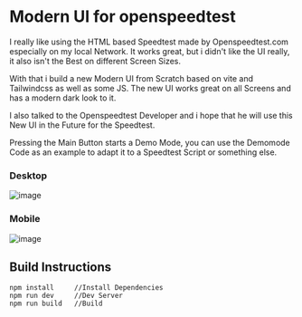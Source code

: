 # Modern UI for openspeedtest

I really like using the HTML based Speedtest made by Openspeedtest.com especially on my local Network.
It works great, but i didn't like the UI really, it also isn't the Best on different Screen Sizes.

With that i build a new Modern UI from Scratch based on vite and Tailwindcss as well as some JS.
The new UI works great on all Screens and has a modern dark look to it.

I also talked to the Openspeedtest Developer and i hope that he will use this New UI in the Future for the Speedtest.

Pressing the Main Button starts a Demo Mode, you can use the Demomode Code as an example to adapt it to a Speedtest Script or something else.

### Desktop
![image](https://user-images.githubusercontent.com/13482963/117835774-6da0b380-b278-11eb-8557-54f392d1c48c.png)

### Mobile
![image](https://user-images.githubusercontent.com/13482963/117836009-a0e34280-b278-11eb-9177-98c9e3f12a6e.png)

## Build Instructions
```
npm install     //Install Dependencies
npm run dev     //Dev Server
npm run build   //Build
```
